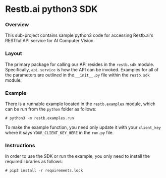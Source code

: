 # Restb.ai python3 SDK

### Overview

This sub-project contains sample python3 code for accessing Restb.ai's RESTful API service for AI Computer Vision.

### Layout

The primary package for calling our API resides in the `restb.sdk` module. Specifically, `api.service` is how the API
can be invoked. Examples for all of the parameters are outlined in the `__init__.py` file within the `restb.sdk` module.

### Example

There is a runnable example located in the `restb.examples` module, which can be run from the `python` folder as follows:

```
# python3 -m restb.examples.run
```

To make the example function, you need only update it with your `client_key` where it says `YOUR_CLIENT_KEY_HERE` in the `run.py` file.

### Instructions

In order to use the SDK or run the example, you only need to install the required libraries as follows:

```
# pip3 install -r requirements.lock
```
